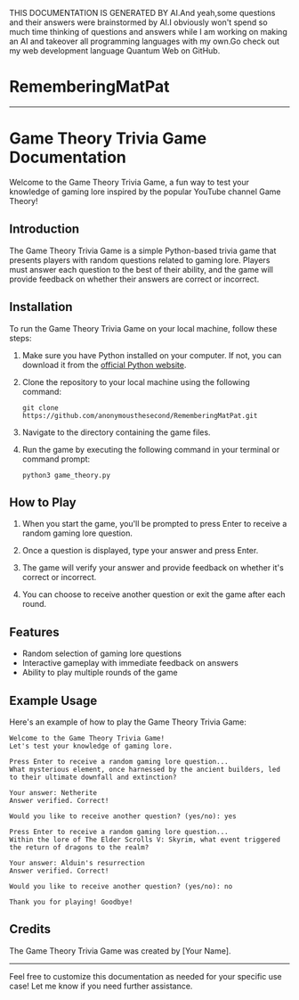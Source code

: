 THIS DOCUMENTATION IS GENERATED BY AI.And yeah,some questions and their answers were brainstormed by AI.I obviously won't spend so much time thinking of questions and answers while I am working on making an AI and takeover all programming languages with my own.Go check out my web development language Quantum Web on GitHub.
  # RememberingMatPat

---

# Game Theory Trivia Game Documentation

Welcome to the Game Theory Trivia Game, a fun way to test your knowledge of gaming lore inspired by the popular YouTube channel Game Theory!

## Introduction

The Game Theory Trivia Game is a simple Python-based trivia game that presents players with random questions related to gaming lore. Players must answer each question to the best of their ability, and the game will provide feedback on whether their answers are correct or incorrect.

## Installation

To run the Game Theory Trivia Game on your local machine, follow these steps:

1. Make sure you have Python installed on your computer. If not, you can download it from the [official Python website](https://www.python.org/).

2. Clone the repository to your local machine using the following command:
   ```
   git clone https://github.com/anonymousthesecond/RememberingMatPat.git
   ```

3. Navigate to the directory containing the game files.

4. Run the game by executing the following command in your terminal or command prompt:
   ```
   python3 game_theory.py
   ```

## How to Play

1. When you start the game, you'll be prompted to press Enter to receive a random gaming lore question.

2. Once a question is displayed, type your answer and press Enter.

3. The game will verify your answer and provide feedback on whether it's correct or incorrect.

4. You can choose to receive another question or exit the game after each round.

## Features

- Random selection of gaming lore questions
- Interactive gameplay with immediate feedback on answers
- Ability to play multiple rounds of the game

## Example Usage

Here's an example of how to play the Game Theory Trivia Game:

```
Welcome to the Game Theory Trivia Game!
Let's test your knowledge of gaming lore.

Press Enter to receive a random gaming lore question...
What mysterious element, once harnessed by the ancient builders, led to their ultimate downfall and extinction?

Your answer: Netherite
Answer verified. Correct!

Would you like to receive another question? (yes/no): yes

Press Enter to receive a random gaming lore question...
Within the lore of The Elder Scrolls V: Skyrim, what event triggered the return of dragons to the realm?

Your answer: Alduin's resurrection
Answer verified. Correct!

Would you like to receive another question? (yes/no): no

Thank you for playing! Goodbye!
```

## Credits

The Game Theory Trivia Game was created by [Your Name].

---

Feel free to customize this documentation as needed for your specific use case! Let me know if you need further assistance.
